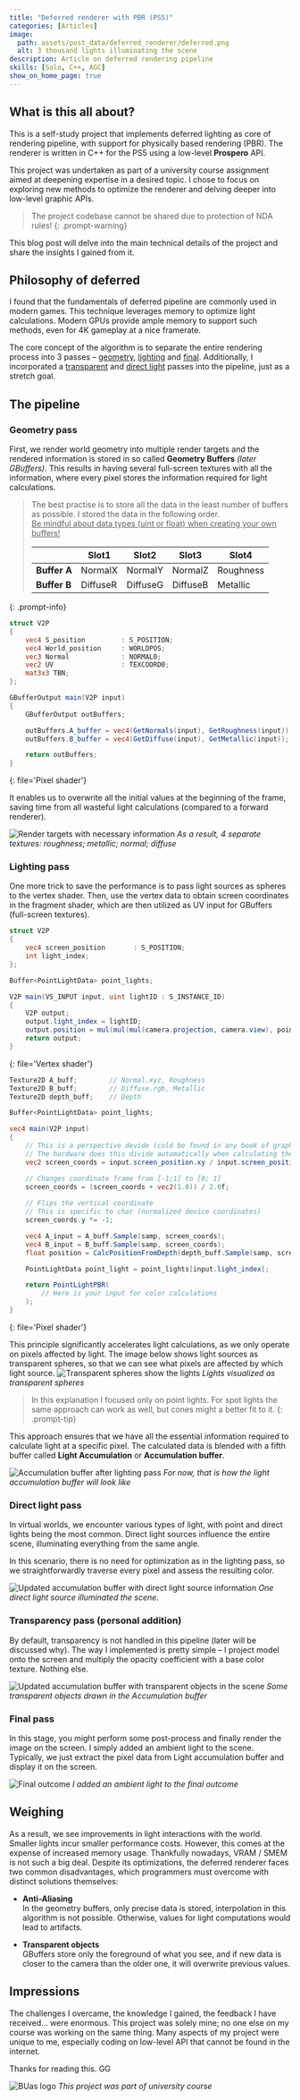 ```yaml
---
title: "Deferred renderer with PBR (PS5)"
categories: [Articles]
image:
  path: assets/post_data/deferred_renderer/deferred.png
  alt: 3 thousand lights illuminating the scene
description: Article on deferred rendering pipeline
skills: [Solo, C++, AGC]
show_on_home_page: true
---
```



## What is this all about?

This is a self-study project that implements deferred lighting as core of rendering pipeline, with support for physically based rendering (PBR). The renderer is written in C++ for the PS5 using a low-level **Prospero** API.

This project was undertaken as part of a university course assignment aimed at deepening expertise in a desired topic. I chose to focus on exploring new methods to optimize the renderer and delving deeper into low-level graphic APIs.

> The project codebase cannot be shared due to protection of NDA rules!
{: .prompt-warning}

This blog post will delve into the main technical details of the project and share the insights I gained from it.

## Philosophy of deferred

I found that the fundamentals of deferred pipeline are commonly used in modern games. This technique leverages memory to optimize light calculations. Modern GPUs provide ample memory to support such methods, even for 4K gameplay at a nice framerate.

The core concept of the algorithm is to separate the entire rendering process into 3 passes – [geometry](#geometry-pass), [lighting](#lighting-pass) and [final](#final-pass). Additionally, I incorporated a [transparent](#transparency-pass-personal-addition) and [direct light](#direct-light-pass) passes into the pipeline, just as a stretch goal.

## The pipeline

### Geometry pass
First, we render world geometry into multiple render targets and the rendered information is stored in so called **Geometry Buffers** *(later GBuffers)*. This results in having several full-screen textures with all the information, where every pixel stores the information required for light calculations.

> The best practise is to store all the data in the least number of buffers as possible. I stored the data in the following order.\
> <u>Be mindful about data types (uint or float) when creating your own buffers!</u>
>
> |  | Slot1 | Slot2 | Slot3 | Slot4 |
> | ------ | ----- | ----- | ----- | ----- |
> | **Buffer A** | NormalX | NormalY | NormalZ | Roughness |
> | **Buffer B** | DiffuseR | DiffuseG | DiffuseB | Metallic |
{: .prompt-info}

```glsl
struct V2P
{
	vec4 S_position         : S_POSITION;
	vec4 World_position     : WORLDPOS;
	vec3 Normal             : NORMAL0;
	vec2 UV                 : TEXCOORD0;
	mat3x3 TBN;
};

GBufferOutput main(V2P input)
{
	GBufferOutput outBuffers;

	outBuffers.A_buffer = vec4(GetNormals(input), GetRoughness(input));
	outBuffers.B_buffer = vec4(GetDiffuse(input), GetMetallic(input));

	return outBuffers;
}
```
{: file='Pixel shader'}

It enables us to overwrite all the initial values at the beginning of the frame, saving time from all wasteful light calculations (compared to a forward renderer).

![Render targets with necessary information](../assets/post_data/deferred_renderer/Picture1.jpg)
*As a result, 4 separate textures: roughness; metallic; normal; diffuse*

### Lighting pass
One more trick to save the performance is to pass light sources as spheres to the vertex shader. Then, use the vertex data to obtain screen coordinates in the fragment shader, which are then utilized as UV input for GBuffers (full-screen textures).

```glsl
struct V2P
{
	vec4 screen_position       : S_POSITION;
	int light_index;
};

Buffer<PointLightData> point_lights;

V2P main(VS_INPUT input, uint lightID : S_INSTANCE_ID)
{
	V2P output;
	output.light_index = lightID;
	output.position = mul(mul(mul(camera.projection, camera.view), point_lights[lightID].transform), float4(input.position, 1.0));
	return output;
}
```
{: file='Vertex shader'}

```glsl
Texture2D A_buff;        // Normal.xyz, Roughness
Texture2D B_buff;        // Diffuse.rgb, Metallic
Texture2D depth_buff;    // Depth

Buffer<PointLightData> point_lights;

vec4 main(V2P input)
{
	// This is a perspective devide (cold be found in any book of graphics in the first chapter)
	// The hardware does this divide automatically when calculating the fragment location on the screen
	vec2 screen_coords = input.screen_position.xy / input.screen_position.w;

	// Changes coordinate frame from [-1;1] to [0; 1]
	screen_coords = (screen_coords + vec2(1.0)) / 2.0f;
	
	// Flips the vertical coordinate
	// This is specific to char (normalized device coordinates)
	screen_coords.y *= -1;

	vec4 A_input = A_buff.Sample(samp, screen_coords);
	vec4 B_input = B_buff.Sample(samp, screen_coords);
	float position = CalcPositionFromDepth(depth_buff.Sample(samp, screen_coords), screen_coords.xy);

	PointLightData point_light = point_lights[input.light_index];

	return PointLightPBR(
		// Here is your input for color calculations
	);
}
```
{: file='Pixel shader'}

This principle significantly accelerates light calculations, as we only operate on pixels affected by light. The image below shows light sources as transparent spheres, so that we can see what pixels are affected by which light source.
![Transparent spheres show the lights](../assets/post_data/deferred_renderer/light-sources.png)
*Lights visualized as transparent spheres*

> In this explanation I focused only on point lights. For spot lights the same approach can work as well, but cones might a better fit to it.
{: .prompt-tip} 

This approach ensures that we have all the essential information required to calculate light at a specific pixel. The calculated data is blended with a fifth buffer called **Light Accumulation** or **Accumulation buffer**.

![Accumulation buffer after lighting pass](../assets/post_data/deferred_renderer/Picture2.png)
*For now, that is how the light accumulation buffer will look like*

### Direct light pass
In virtual worlds, we encounter various types of light, with point and direct lights being the most common. Direct light sources influence the entire scene, illuminating everything from the same angle.

In this scenario, there is no need for optimization as in the lighting pass, so we straightforwardly traverse every pixel and assess the resulting color.

![Updated accumulation buffer with direct light source information](../assets/post_data/deferred_renderer/Picture3.png)
*One direct light source illuminated the scene.*

### Transparency pass (personal addition)
By default, transparency is not handled in this pipeline (later will be discussed why). The way I implemented is pretty simple – I project model onto the screen and multiply the opacity coefficient with a base color texture. Nothing else.

![Updated accumulation buffer with transparent objects in the scene](../assets/post_data/deferred_renderer/Picture4.png)
*Some transparent objects drawn in the Accumulation buffer*

### Final pass
In this stage, you might perform some post-process and finally render the image on the screen. I simply added an ambient light to the scene. Typically, we just extract the pixel data from Light accumulation buffer and display it on the screen.

![Final outcome](../assets/post_data/deferred_renderer/Picture5.png)
*I added an ambient light to the final outcome*



## Weighing 
As a result, we see improvements in light interactions with the world. Smaller lights incur smaller performance costs. However, this comes at the expense of increased memory usage. Thankfully nowadays, VRAM / SMEM is not such a big deal. Despite its optimizations, the deferred renderer faces two common disadvantages, which programmers must overcome with distinct solutions themselves:

- **Anti-Aliasing**\
In the geometry buffers, only precise data is stored, interpolation in this algorithm is not possible. Otherwise, values for light computations would lead to artifacts.

- **Transparent objects**\
GBuffers store only the foreground of what you see, and if new data is closer to the camera than the older one, it will overwrite previous values.



## Impressions
The challenges I overcame, the knowledge I gained, the feedback I have received… were enormous. This project was solely mine; no one else on my course was working on the same thing. Many aspects of my project were unique to me, especially coding on low-level API that cannot be found in the internet.

Thanks for reading this. GG

![BUas logo](../assets/post_data/deferred_renderer/buas-logo.png)
*This project was part of university course*